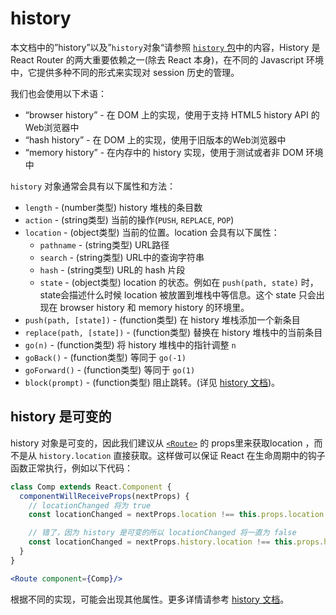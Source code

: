 # history

本文档中的”history”以及”`history`对象“请参照 [`history` 包](https://github.com/ReactTraining/history)中的内容，History 是 React Router 的两大重要依赖之一(除去 React 本身)，在不同的 Javascript 环境中，它提供多种不同的形式来实现对 session 历史的管理。

我们也会使用以下术语：

- “browser history” - 在 DOM 上的实现，使用于支持 HTML5 history API 的Web浏览器中
- “hash history” - 在 DOM 上的实现，使用于旧版本的Web浏览器中
- “memory history” - 在内存中的 history 实现，使用于测试或者非 DOM 环境中

`history` 对象通常会具有以下属性和方法：

- `length` - (number类型) history 堆栈的条目数  
- `action` - (string类型) 当前的操作(`PUSH`, `REPLACE`, `POP`)
- `location` - (object类型) 当前的位置。location 会具有以下属性：
  - `pathname` - (string类型) URL路径
  - `search` - (string类型) URL中的查询字符串
  - `hash` - (string类型) URL的 hash 片段
  - `state` - (object类型) location 的状态。例如在 `push(path, state)` 时，state会描述什么时候 location 被放置到堆栈中等信息。这个 state 只会出现在 browser history 和 memory history 的环境里。
- `push(path, [state])` - (function类型) 在 history 堆栈添加一个新条目
- `replace(path, [state])` - (function类型) 替换在 history 堆栈中的当前条目
- `go(n)` - (function类型) 将 history 堆栈中的指针调整 `n`
- `goBack()` - (function类型) 等同于 `go(-1)`
- `goForward()` - (function类型) 等同于 `go(1)`
- `block(prompt)` - (function类型) 阻止跳转。(详见 [history 文档](https://github.com/ReactTraining/history#blocking-transitions))。

## history 是可变的

history 对象是可变的，因此我们建议从 [`<Route>`](./Route.md) 的 props里来获取location ，而不是从 `history.location` 直接获取。这样做可以保证 React 在生命周期中的钩子函数正常执行，例如以下代码：

```jsx
class Comp extends React.Component {
  componentWillReceiveProps(nextProps) {
    // locationChanged 将为 true
    const locationChanged = nextProps.location !== this.props.location

    // 错了，因为 history 是可变的所以 locationChanged 将一直为 false
    const locationChanged = nextProps.history.location !== this.props.history.location
  }
}

<Route component={Comp}/>
```

根据不同的实现，可能会出现其他属性。更多详情请参考 [history 文档](https:github.comReactTraininghistory)。